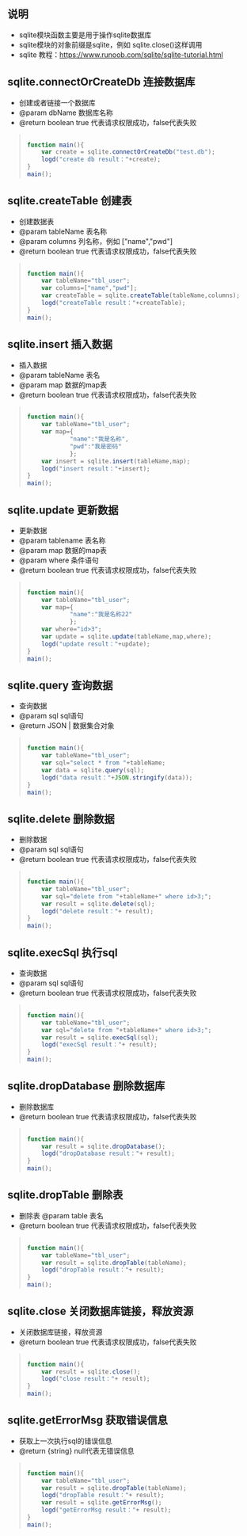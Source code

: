 ## 说明
- sqlite模块函数主要是用于操作sqlite数据库
- sqlite模块的对象前缀是sqlite，例如 sqlite.close()这样调用
- sqlite 教程：https://www.runoob.com/sqlite/sqlite-tutorial.html


## sqlite.connectOrCreateDb 连接数据库
 * 创建或者链接一个数据库
 * @param dbName 数据库名称
 * @return boolean true 代表请求权限成功，false代表失败

> ```javascript
>     
> function main(){
>     var create = sqlite.connectOrCreateDb("test.db");
>     logd("create db result："+create);
> }
> main();
> ```

## sqlite.createTable 创建表
 * 创建数据表
 * @param tableName 表名称
 * @param columns 列名称，例如 ["name","pwd"]
 * @return boolean true 代表请求权限成功，false代表失败

> ```javascript
>     
> function main(){
>     var tableName="tbl_user";
>     var columns=["name","pwd"];
>     var createTable = sqlite.createTable(tableName,columns);
>     logd("createTable result："+createTable);
> }
> main();
> ```


## sqlite.insert 插入数据
 * 插入数据
 * @param tableName 表名
 * @param map 数据的map表
 * @return boolean true 代表请求权限成功，false代表失败

> ```javascript
>     
> function main(){
>     var tableName="tbl_user";
>     var map={
>             "name":"我是名称",
>             "pwd":"我是密码"
>             };
>     var insert = sqlite.insert(tableName,map);
>     logd("insert result："+insert);
> }
> main();
> ```



## sqlite.update 更新数据
 * 更新数据
 * @param tablename 表名称
 * @param map 数据的map表
 * @param where 条件语句
 * @return boolean true 代表请求权限成功，false代表失败

> ```javascript
>     
> function main(){
>     var tableName="tbl_user";
>     var map={
>             "name":"我是名称22"
>             };
>     var where="id>3";
>     var update = sqlite.update(tableName,map,where);
>     logd("update result："+update);
> }
> main();
> ```

## sqlite.query 查询数据
 * 查询数据
 * @param sql sql语句
 * @return JSON | 数据集合对象

> ```javascript
>     
> function main(){
>     var tableName="tbl_user";
>     var sql="select * from "+tableName;
>     var data = sqlite.query(sql);
>     logd("data result："+JSON.stringify(data));
> }
> main();
> ```


## sqlite.delete 删除数据
 * 删除数据
 * @param sql sql语句
 * @return boolean true 代表请求权限成功，false代表失败

> ```javascript
>     
> function main(){
>     var tableName="tbl_user";
>     var sql="delete from "+tableName+" where id>3;";
>     var result = sqlite.delete(sql);
>     logd("delete result："+ result);
> }
> main();
> ```




## sqlite.execSql 执行sql
 * 查询数据
 * @param sql sql语句
 * @return boolean true 代表请求权限成功，false代表失败

> ```javascript
>     
> function main(){
>     var tableName="tbl_user";
>     var sql="delete from "+tableName+" where id>3;";
>     var result = sqlite.execSql(sql);
>     logd("execSql result："+ result);
> }
> main();
> ```

## sqlite.dropDatabase 删除数据库
 * 删除数据库
 * @return boolean true 代表请求权限成功，false代表失败

> ```javascript
>     
> function main(){
>     var result = sqlite.dropDatabase();
>     logd("dropDatabase result："+ result);
> }
> main();
> ```

## sqlite.dropTable 删除表
 * 删除表
 @param table 表名
 * @return boolean true 代表请求权限成功，false代表失败

> ```javascript
>     
> function main(){
>     var tableName="tbl_user";
>     var result = sqlite.dropTable(tableName);
>     logd("dropTable result："+ result);
> }
> main();
> ```



## sqlite.close 关闭数据库链接，释放资源
 * 关闭数据库链接，释放资源
 * @return boolean true 代表请求权限成功，false代表失败

> ```javascript
>     
> function main(){
>     var result = sqlite.close();
>     logd("close result："+ result);
> }
> main();
> ```

## sqlite.getErrorMsg 获取错误信息
* 获取上一次执行sql的错误信息
 * @return {string} null代表无错误信息

> ```javascript
>     
> function main(){
>     var tableName="tbl_user";
>     var result = sqlite.dropTable(tableName);
>     logd("dropTable result："+ result);
>     var result = sqlite.getErrorMsg();
>     logd("getErrorMsg result："+ result);
> }
> main();
> ```





